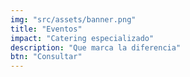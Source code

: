 ```yaml
---
img: "src/assets/banner.png"
title: "Eventos"
impact: "Catering especializado"
description: "Que marca la diferencia"
btn: "Consultar"
---
```

